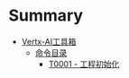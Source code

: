 # Summary

* [Vertx-AI工具箱](README.md)
  * [命令目录](doc/README.md)
    * [T0001 - 工程初始化](doc/gong-cheng-chu-shi-hua.md)

